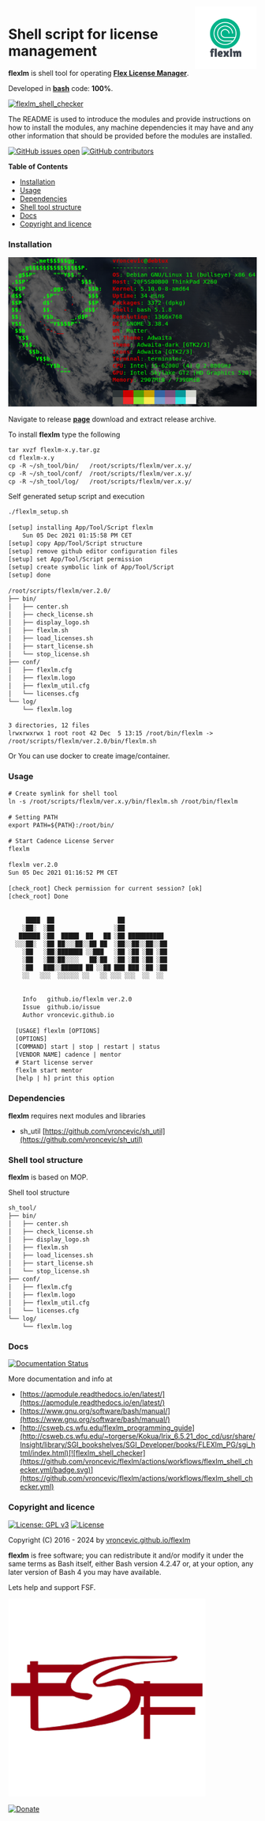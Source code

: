 <img align="right" src="https://raw.githubusercontent.com/vroncevic/flexlm/dev/docs/flexlm_logo.png" width="25%">

# Shell script for license management

**flexlm** is shell tool for operating **[Flex License Manager](https://www.openlm.com/what-is-flexlm-what-is-flexnet-2/)**.

Developed in **[bash](https://en.wikipedia.org/wiki/Bash_(Unix_shell))** code: **100%**.

[![flexlm_shell_checker](https://github.com/vroncevic/flexlm/actions/workflows/flexlm_shell_checker.yml/badge.svg)](https://github.com/vroncevic/flexlm/actions/workflows/flexlm_shell_checker.yml)

The README is used to introduce the modules and provide instructions on
how to install the modules, any machine dependencies it may have and any
other information that should be provided before the modules are installed.

[![GitHub issues open](https://img.shields.io/github/issues/vroncevic/flexlm.svg)](https://github.com/vroncevic/flexlm/issues) [![GitHub contributors](https://img.shields.io/github/contributors/vroncevic/flexlm.svg)](https://github.com/vroncevic/flexlm/graphs/contributors)

<!-- START doctoc generated TOC please keep comment here to allow auto update -->
<!-- DON'T EDIT THIS SECTION, INSTEAD RE-RUN doctoc TO UPDATE -->
**Table of Contents**

- [Installation](#installation)
- [Usage](#usage)
- [Dependencies](#dependencies)
- [Shell tool structure](#shell-tool-structure)
- [Docs](#docs)
- [Copyright and licence](#copyright-and-licence)

<!-- END doctoc generated TOC please keep comment here to allow auto update -->

### Installation

![Debian Linux OS](https://raw.githubusercontent.com/vroncevic/flexlm/dev/docs/debtux.png)

Navigate to release **[page](https://github.com/vroncevic/flexlm/releases)** download and extract release archive.

To install **flexlm** type the following
```
tar xvzf flexlm-x.y.tar.gz
cd flexlm-x.y
cp -R ~/sh_tool/bin/   /root/scripts/flexlm/ver.x.y/
cp -R ~/sh_tool/conf/  /root/scripts/flexlm/ver.x.y/
cp -R ~/sh_tool/log/   /root/scripts/flexlm/ver.x.y/
```

Self generated setup script and execution
```
./flexlm_setup.sh 

[setup] installing App/Tool/Script flexlm
	Sun 05 Dec 2021 01:15:58 PM CET
[setup] copy App/Tool/Script structure
[setup] remove github editor configuration files
[setup] set App/Tool/Script permission
[setup] create symbolic link of App/Tool/Script
[setup] done

/root/scripts/flexlm/ver.2.0/
├── bin/
│   ├── center.sh
│   ├── check_license.sh
│   ├── display_logo.sh
│   ├── flexlm.sh
│   ├── load_licenses.sh
│   ├── start_license.sh
│   └── stop_license.sh
├── conf/
│   ├── flexlm.cfg
│   ├── flexlm.logo
│   ├── flexlm_util.cfg
│   └── licenses.cfg
└── log/
    └── flexlm.log

3 directories, 12 files
lrwxrwxrwx 1 root root 42 Dec  5 13:15 /root/bin/flexlm -> /root/scripts/flexlm/ver.2.0/bin/flexlm.sh
```

Or You can use docker to create image/container.

### Usage

```
# Create symlink for shell tool
ln -s /root/scripts/flexlm/ver.x.y/bin/flexlm.sh /root/bin/flexlm

# Setting PATH
export PATH=${PATH}:/root/bin/

# Start Cadence License Server
flexlm 

flexlm ver.2.0
Sun 05 Dec 2021 01:16:52 PM CET

[check_root] Check permission for current session? [ok]
[check_root] Done

                                               
     ████  ██                  ██              
    ░██░  ░██                 ░██              
   ██████ ░██  █████  ██   ██ ░██ ██████████   
  ░░░██░  ░██ ██░░░██░░██ ██  ░██░░██░░██░░██  
    ░██   ░██░███████ ░░███   ░██ ░██ ░██ ░██  
    ░██   ░██░██░░░░   ██░██  ░██ ░██ ░██ ░██  
    ░██   ███░░██████ ██ ░░██ ███ ███ ░██ ░██  
    ░░   ░░░  ░░░░░░ ░░   ░░ ░░░ ░░░  ░░  ░░   
                                               
	                             
	Info   github.io/flexlm ver.2.0
	Issue  github.io/issue
	Author vroncevic.github.io

  [USAGE] flexlm [OPTIONS]
  [OPTIONS]
  [COMMAND] start | stop | restart | status
  [VENDOR NAME] cadence | mentor
  # Start license server
  flexlm start mentor
  [help | h] print this option
```

### Dependencies

**flexlm** requires next modules and libraries
* sh_util [https://github.com/vroncevic/sh_util](https://github.com/vroncevic/sh_util)

### Shell tool structure

**flexlm** is based on MOP.

Shell tool structure
```
sh_tool/
├── bin/
│   ├── center.sh
│   ├── check_license.sh
│   ├── display_logo.sh
│   ├── flexlm.sh
│   ├── load_licenses.sh
│   ├── start_license.sh
│   └── stop_license.sh
├── conf/
│   ├── flexlm.cfg
│   ├── flexlm.logo
│   ├── flexlm_util.cfg
│   └── licenses.cfg
└── log/
    └── flexlm.log
```

### Docs

[![Documentation Status](https://readthedocs.org/projects/flexlm/badge/?version=latest)](https://flexlm.readthedocs.io/projects/flexlm/en/latest/?badge=latest)

More documentation and info at
* [https://apmodule.readthedocs.io/en/latest/](https://apmodule.readthedocs.io/en/latest/)
* [https://www.gnu.org/software/bash/manual/](https://www.gnu.org/software/bash/manual/)
* [http://csweb.cs.wfu.edu/flexlm_programming_guide](http://csweb.cs.wfu.edu/~torgerse/Kokua/Irix_6.5.21_doc_cd/usr/share/Insight/library/SGI_bookshelves/SGI_Developer/books/FLEXlm_PG/sgi_html/index.html)[![flexlm_shell_checker](https://github.com/vroncevic/flexlm/actions/workflows/flexlm_shell_checker.yml/badge.svg)](https://github.com/vroncevic/flexlm/actions/workflows/flexlm_shell_checker.yml)

### Copyright and licence

[![License: GPL v3](https://img.shields.io/badge/License-GPLv3-blue.svg)](https://www.gnu.org/licenses/gpl-3.0) [![License](https://img.shields.io/badge/License-Apache%202.0-blue.svg)](https://opensource.org/licenses/Apache-2.0)

Copyright (C) 2016 - 2024 by [vroncevic.github.io/flexlm](https://vroncevic.github.io/flexlm)

**flexlm** is free software; you can redistribute it and/or modify
it under the same terms as Bash itself, either Bash version 4.2.47 or,
at your option, any later version of Bash 4 you may have available.

Lets help and support FSF.

[![Free Software Foundation](https://raw.githubusercontent.com/vroncevic/flexlm/dev/docs/fsf-logo_1.png)](https://my.fsf.org/)

[![Donate](https://www.paypalobjects.com/en_US/i/btn/btn_donateCC_LG.gif)](https://my.fsf.org/donate/)
